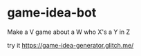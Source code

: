 # game-idea-bot
Make a V game about a W who X's a Y in Z

try it https://game-idea-generator.glitch.me/
